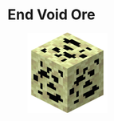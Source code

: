 # End Void Ore

<figure><img src="https://github.com/ItsMePok/PFE/blob/wikiAssets/ore/EndVoidOre.png?raw=true" alt=""><figcaption></figcaption></figure>

